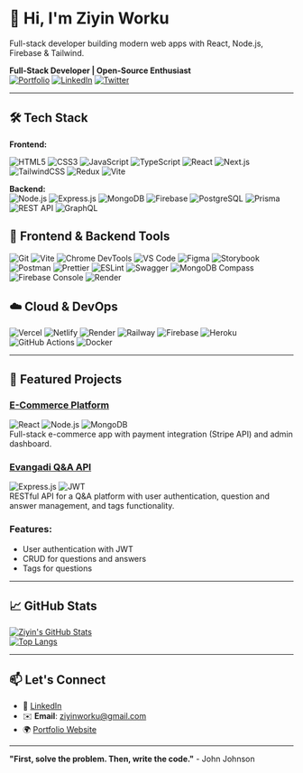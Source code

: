# 👋 Hi, I'm Ziyin Worku
Full-stack developer building modern web apps with React, Node.js, Firebase & Tailwind.  


**Full-Stack Developer | Open-Source Enthusiast**  
[![Portfolio](https://img.shields.io/badge/🌐-Portfolio-blue)](https://ziyintech.com/)
[![LinkedIn](https://img.shields.io/badge/🔗-LinkedIn-0A66C2)](https://www.linkedin.com/in/ziyin-worku-4a8979171/)
[![Twitter](https://img.shields.io/badge/🐦-Twitter-1DA1F2)]()

---

## 🛠️ Tech Stack

**Frontend:**  

![HTML5](https://img.shields.io/badge/-HTML5-E34F26?style=flat-square&logo=html5&logoColor=white)
![CSS3](https://img.shields.io/badge/-CSS3-1572B6?style=flat-square&logo=css3&logoColor=white)
![JavaScript](https://img.shields.io/badge/-JavaScript-F7DF1E?style=flat-square&logo=javascript&logoColor=black)
![TypeScript](https://img.shields.io/badge/-TypeScript-3178C6?style=flat-square&logo=typescript&logoColor=white)
![React](https://img.shields.io/badge/-React-61DAFB?style=flat-square&logo=react&logoColor=black)
![Next.js](https://img.shields.io/badge/-Next.js-000000?style=flat-square&logo=next.js&logoColor=white)
![TailwindCSS](https://img.shields.io/badge/-TailwindCSS-38B2AC?style=flat-square&logo=tailwind-css&logoColor=white)
![Redux](https://img.shields.io/badge/-Redux-764ABC?style=flat-square&logo=redux&logoColor=white)
![Vite](https://img.shields.io/badge/-Vite-646CFF?style=flat-square&logo=vite&logoColor=white)





**Backend:**  
![Node.js](https://img.shields.io/badge/-Node.js-339933?style=flat-square&logo=node.js&logoColor=white)
![Express.js](https://img.shields.io/badge/-Express.js-000000?style=flat-square&logo=express&logoColor=white)
![MongoDB](https://img.shields.io/badge/-MongoDB-47A248?style=flat-square&logo=mongodb&logoColor=white)
![Firebase](https://img.shields.io/badge/-Firebase-FFCA28?style=flat-square&logo=firebase&logoColor=black)
![PostgreSQL](https://img.shields.io/badge/-PostgreSQL-336791?style=flat-square&logo=postgresql&logoColor=white)
![Prisma](https://img.shields.io/badge/-Prisma-2D3748?style=flat-square&logo=prisma&logoColor=white)
![REST API](https://img.shields.io/badge/-REST%20API-005571?style=flat-square)
![GraphQL](https://img.shields.io/badge/-GraphQL-E10098?style=flat-square&logo=graphql&logoColor=white)

## 🧰 Frontend & Backend Tools
![Git](https://img.shields.io/badge/-Git-F05032?style=flat-square&logo=git&logoColor=white)
![Vite](https://img.shields.io/badge/-Vite-646CFF?style=flat-square&logo=vite&logoColor=white)
![Chrome DevTools](https://img.shields.io/badge/-Chrome%20DevTools-4285F4?style=flat-square&logo=google-chrome&logoColor=white)
![VS Code](https://img.shields.io/badge/-VS%20Code-007ACC?style=flat-square&logo=visual-studio-code&logoColor=white)
![Figma](https://img.shields.io/badge/-Figma-F24E1E?style=flat-square&logo=figma&logoColor=white)
![Storybook](https://img.shields.io/badge/-Storybook-FF4785?style=flat-square&logo=storybook&logoColor=white)
![Postman](https://img.shields.io/badge/-Postman-FF6C37?style=flat-square&logo=postman&logoColor=white)
![Prettier](https://img.shields.io/badge/-Prettier-F7B93E?style=flat-square&logo=prettier&logoColor=black)
![ESLint](https://img.shields.io/badge/-ESLint-4B32C3?style=flat-square&logo=eslint&logoColor=white)
![Swagger](https://img.shields.io/badge/-Swagger-85EA2D?style=flat-square&logo=swagger&logoColor=black)
![MongoDB Compass](https://img.shields.io/badge/-MongoDB%20Compass-47A248?style=flat-square&logo=mongodb&logoColor=white)
![Firebase Console](https://img.shields.io/badge/-Firebase%20Console-FFCA28?style=flat-square&logo=firebase&logoColor=black)
![Render](https://img.shields.io/badge/-Render-46E3B7?style=flat-square&logo=render&logoColor=black)


## ☁️ Cloud & DevOps

![Vercel](https://img.shields.io/badge/-Vercel-000000?style=flat-square&logo=vercel&logoColor=white)
![Netlify](https://img.shields.io/badge/-Netlify-00C7B7?style=flat-square&logo=netlify&logoColor=white)
![Render](https://img.shields.io/badge/-Render-46E3B7?style=flat-square&logo=render&logoColor=black)
![Railway](https://img.shields.io/badge/-Railway-000000?style=flat-square&logo=railway&logoColor=white)
![Firebase](https://img.shields.io/badge/-Firebase-FFCA28?style=flat-square&logo=firebase&logoColor=black)
![Heroku](https://img.shields.io/badge/-Heroku-430098?style=flat-square&logo=heroku&logoColor=white)
![GitHub Actions](https://img.shields.io/badge/-GitHub%20Actions-2088FF?style=flat-square&logo=github-actions&logoColor=white)
![Docker](https://img.shields.io/badge/-Docker-2496ED?style=flat-square&logo=docker&logoColor=white)

---

## 🚀 Featured Projects

### [E-Commerce Platform](https://github.com/ziyin-worku/Amazon_clone)
![React](https://img.shields.io/badge/-React-61DAFB) ![Node.js](https://img.shields.io/badge/-Node.js-339933) ![MongoDB](https://img.shields.io/badge/-MongoDB-47A248)  
Full-stack e-commerce app with payment integration (Stripe API) and admin dashboard.

### [Evangadi Q&A API](https://github.com/ziyin-worku/EVANGADI_FORUM_final)
![Express.js](https://img.shields.io/badge/-Express.js-000000) ![JWT](https://img.shields.io/badge/-JWT-000000)  
RESTful API for a Q&A platform with user authentication, question and answer management, and tags functionality.

### Features:
- User authentication with JWT
- CRUD for questions and answers
- Tags for questions

---

## 📈 GitHub Stats

[![Ziyin's GitHub Stats](https://github-readme-stats.vercel.app/api?username=ziyinworku&show_icons=true&theme=dark)](https://github.com/ziyin-worku)  
[![Top Langs](https://github-readme-stats.vercel.app/api/top-langs/?username=ziyinworku&layout=compact&theme=dark)](https://github.com/ziyin-worku)


---

## 📫 Let's Connect

- 💼 [LinkedIn](https://linkedin.com/in/ziyinworku)  
- ✉️ **Email**: ziyinworku@gmail.com  
- 🌍 [Portfolio Website](https://ziyintech.com/)  

---

**"First, solve the problem. Then, write the code."** - John Johnson  
